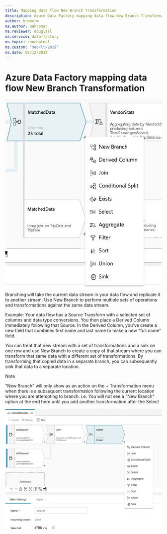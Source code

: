 ```yaml
---
title: Mapping data flow New Branch Transformation
description: Azure Data Factory mapping data flow New Branch Transformation
author: kromerm
ms.author: makromer
ms.reviewer: douglasl
ms.service: data-factory
ms.topic: conceptual
ms.custom: "seo-lt-2019"​
ms.date: 02/12/2019
---
```


# Azure Data Factory mapping data flow New Branch Transformation



![Branch options](media/data-flow/menu.png "menu")

Branching will take the current data stream in your data flow and replicate it to another stream. Use New Branch to perform multiple sets of operations and transformations against the same data stream.

Example: Your data flow has a Source Transform with a selected set of columns and data type conversions. You then place a Derived Column immediately following that Source. In the Derived Column, you've create a new field that combines first name and last name to make a new "full name" field.

You can treat that new stream with a set of transformations and a sink on one row and use New Branch to create a copy of that stream where you can transform that same data with a different set of transformations. By transforming that copied data in a separate branch, you can subsequently sink that data to a separate location.

> [!NOTE]
> "New Branch" will only show as an action on the + Transformation menu when there is a subsequent transformation following the current location where you are attempting to branch. i.e. You will not see a "New Branch" option at the end here until you add another transformation after the Select

![Branch](media/data-flow/branch2.png "Branch 2")
